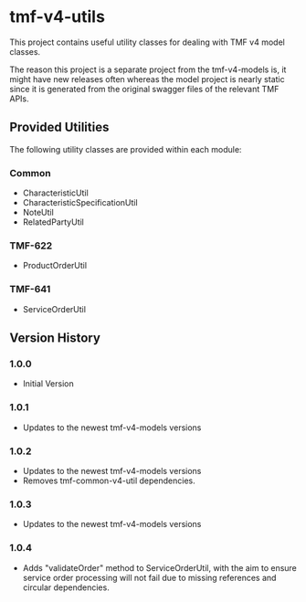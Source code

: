 # tmf-v4-utils
This project contains useful utility classes for dealing with TMF v4 model classes.

The reason this project is a separate project from the tmf-v4-models is, it might have new releases often whereas the model project is nearly static since it is generated from the original swagger files of the relevant TMF APIs.

## Provided Utilities
The following utility classes are provided within each module: 

### Common
- CharacteristicUtil
- CharacteristicSpecificationUtil
- NoteUtil
- RelatedPartyUtil

### TMF-622
- ProductOrderUtil

### TMF-641
- ServiceOrderUtil

## Version History
### 1.0.0
- Initial Version
### 1.0.1
- Updates to the newest tmf-v4-models versions
### 1.0.2
- Updates to the newest tmf-v4-models versions
- Removes tmf-common-v4-util dependencies.
### 1.0.3
- Updates to the newest tmf-v4-models versions
### 1.0.4
- Adds "validateOrder" method to ServiceOrderUtil, with the aim to ensure service order processing will not fail due to missing references and circular dependencies.
